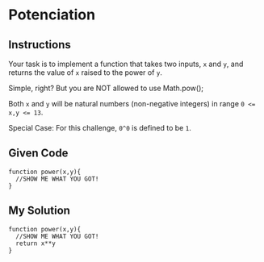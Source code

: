 # Potenciation

## Instructions

Your task is to implement a function that takes two inputs, `x` and `y`, and returns the value of `x` raised to the power of `y`.

Simple, right? But you are NOT allowed to use Math.pow();

Both `x` and `y` will be natural numbers (non-negative integers) in range `0 <= x,y <= 13`.

Special Case: For this challenge, `0^0` is defined to be `1`.

## Given Code
```
function power(x,y){
  //SHOW ME WHAT YOU GOT!
}
```

## My Solution
```
function power(x,y){
  //SHOW ME WHAT YOU GOT!
  return x**y
}
```
